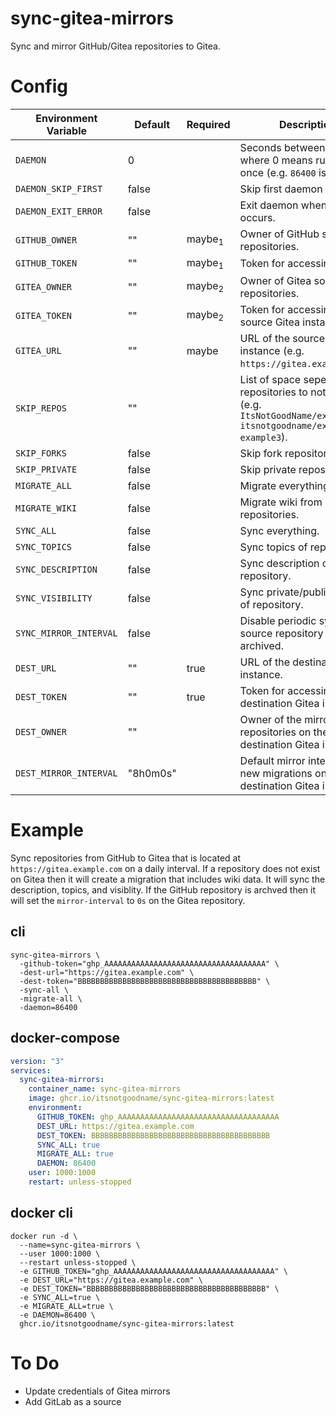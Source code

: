 # sync-gitea-mirrors

Sync and mirror GitHub/Gitea repositories to Gitea.

# Config

| Environment Variable   | Default  | Required          | Description                                                                                                         |
| ---------------------- | -------- | ----------------- | ------------------------------------------------------------------------------------------------------------------- |
| `DAEMON`               | 0        |                   | Seconds between each run where 0 means running only once (e.g. `86400` is a day).                                   |
| `DAEMON_SKIP_FIRST`    | false    |                   | Skip first daemon run.                                                                                              |
| `DAEMON_EXIT_ERROR`    | false    |                   | Exit daemon when error occurs.                                                                                      |
| `GITHUB_OWNER`         | ""       | maybe<sub>1</sub> | Owner of GitHub source repositories.                                                                                |
| `GITHUB_TOKEN`         | ""       | maybe<sub>1</sub> | Token for accessing GitHub.                                                                                         |
| `GITEA_OWNER`          | ""       | maybe<sub>2</sub> | Owner of Gitea source repositories.                                                                                 |
| `GITEA_TOKEN`          | ""       | maybe<sub>2</sub> | Token for accessing the source Gitea instance.                                                                      |
| `GITEA_URL`            | ""       | maybe             | URL of the source Gitea instance (e.g. `https://gitea.example.com`).                                                |
| `SKIP_REPOS`           | ""       |                   | List of space seperated repositories to not sync (e.g. `ItsNotGoodName/example1 itsnotgoodname/example2 example3`). |
| `SKIP_FORKS`           | false    |                   | Skip fork repositories.                                                                                             |
| `SKIP_PRIVATE`         | false    |                   | Skip private repositories.                                                                                          |
| `MIGRATE_ALL`          | false    |                   | Migrate everything.                                                                                                 |
| `MIGRATE_WIKI`         | false    |                   | Migrate wiki from source repositories.                                                                              |
| `SYNC_ALL`             | false    |                   | Sync everything.                                                                                                    |
| `SYNC_TOPICS`          | false    |                   | Sync topics of repository.                                                                                          |
| `SYNC_DESCRIPTION`     | false    |                   | Sync description of repository.                                                                                     |
| `SYNC_VISIBILITY`      | false    |                   | Sync private/public status of repository.                                                                           |
| `SYNC_MIRROR_INTERVAL` | false    |                   | Disable periodic sync if source repository is archived.                                                             |
| `DEST_URL`             | ""       | true              | URL of the destination Gitea instance.                                                                              |
| `DEST_TOKEN`           | ""       | true              | Token for accessing the destination Gitea instance.                                                                 |
| `DEST_OWNER`           | ""       |                   | Owner of the mirrored repositories on the destination Gitea instance.                                               |
| `DEST_MIRROR_INTERVAL` | "8h0m0s" |                   | Default mirror interval for new migrations on the destination Gitea instance.                                       |

# Example

Sync repositories from GitHub to Gitea that is located at `https://gitea.example.com` on a daily interval.
If a repository does not exist on Gitea then it will create a migration that includes wiki data.
It will sync the description, topics, and visiblity.
If the GitHub repository is archved then it will set the `mirror-interval` to `0s` on the Gitea repository.

## cli

```
sync-gitea-mirrors \
  -github-token="ghp_AAAAAAAAAAAAAAAAAAAAAAAAAAAAAAAAAAAA" \
  -dest-url="https://gitea.example.com" \
  -dest-token="BBBBBBBBBBBBBBBBBBBBBBBBBBBBBBBBBBBBBBBB" \
  -sync-all \
  -migrate-all \
  -daemon=86400
```

## docker-compose

```yaml
version: "3"
services:
  sync-gitea-mirrors:
    container_name: sync-gitea-mirrors
    image: ghcr.io/itsnotgoodname/sync-gitea-mirrors:latest
    environment:
      GITHUB_TOKEN: ghp_AAAAAAAAAAAAAAAAAAAAAAAAAAAAAAAAAAAA
      DEST_URL: https://gitea.example.com
      DEST_TOKEN: BBBBBBBBBBBBBBBBBBBBBBBBBBBBBBBBBBBBBBBB
      SYNC_ALL: true
      MIGRATE_ALL: true
      DAEMON: 86400
    user: 1000:1000
    restart: unless-stopped
```

## docker cli

```
docker run -d \
  --name=sync-gitea-mirrors \
  --user 1000:1000 \
  --restart unless-stopped \
  -e GITHUB_TOKEN="ghp_AAAAAAAAAAAAAAAAAAAAAAAAAAAAAAAAAAAA" \
  -e DEST_URL="https://gitea.example.com" \
  -e DEST_TOKEN="BBBBBBBBBBBBBBBBBBBBBBBBBBBBBBBBBBBBBBBB" \
  -e SYNC_ALL=true \
  -e MIGRATE_ALL=true \
  -e DAEMON=86400 \
  ghcr.io/itsnotgoodname/sync-gitea-mirrors:latest
```

# To Do

- Update credentials of Gitea mirrors
- Add GitLab as a source
